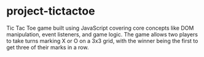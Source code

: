 # project-tictactoe
Tic Tac Toe game built using JavaScript
covering core concepts like DOM manipulation, event listeners, and game logic. The game allows two players to take turns marking X or O on a 3x3 grid, with the winner being the first to get three of their marks in a row.

